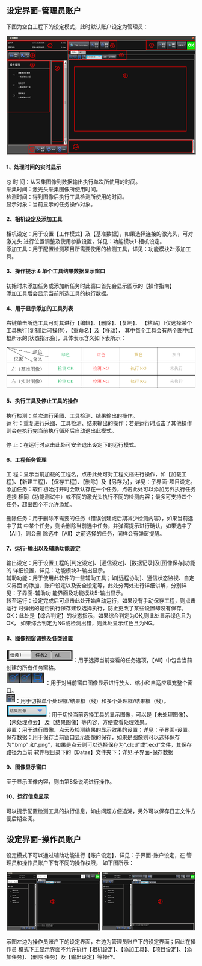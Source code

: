 
## 设定界面-管理员账户
 
 下图为空白工程下的设定模式，此时默认账户设定为管理员： 

 ![主界面1](image.png)

#### 1、处理时间的实时显示 
总 时 间：从采集图像到数据输出执行单次所使用的时间。<br> 
采集时间：激光头采集图像所使用时间。 <br> 
检测时间：得到图像后执行工具检测所使用的时间。 <br> 
显示对象：当前显示的任务操作对象。 

#### 2、相机设定及添加工具
相机设定：用于设置【工作模式】及【基准数据】，如果选择连接的激光头，可对激光头
进行位置调整及使用参数设置，详见：功能模块1-相机设定。 <br> 
添加工具：用于配置检测项目所需要使用的检测工具，详见：功能模块2-添加工具。 

#### 3、操作提示 & 单个工具结果数据显示窗口
初始时未添加任务或添加新任务时此窗口首先会显示图示的【操作指南】<br>
添加工具后会显示当前所选工具的执行数据。

#### 4、用于显示添加的工具列表
右键单击所选工具可对其进行【编辑】、【删除】、【复制】、
【粘贴】（仅选择某个工具执行[复制]后可操作）、【重命名】及【移动】，
其中每个工具会有两个图中红框所示的[状态指示条]，具体表示含义如下表所示：

![OK_NG](image-1.png)

#### 5、执行工具及停止工具的操作
执行检测：单次进行采图、工具检测、结果输出的操作。 <br> 
运    行：重复进行采图、工具检测、结果输出的操作；若是运行时点击了其他操作则会在执行完当前执行循环后自动退出此模式。 <br>  
停    止：在运行时点击此处可安全退出设定下的运行模式。 

#### 6、工程任务管理
工    程：显示当前加载的工程名，点击此处可对工程文档进行操作，如【加载工程】、【新建工程】、【保存工程】、【删除】及【另存为】，详见：子界面-项目设定。 <br> 
添加任务：软件初始打开时会默认存在一个任务，点击此处可以添加另外执行任务连接
相同（功能测试中）或不同的激光头执行不同的检测内容；最多可支持四个任务，超出四个不允许添加。<br>  
删除任务：用于删除不需要的任务（错误创建或后期减少检测内容），如果当前选中了其
中某个任务，则会删除当前选中任务，并弹窗提示进行确认，如果选中了【All】，则会删
除选中【All】之前选择的任务，同样会有弹窗提醒。 

#### 7、运行-输出以及辅助功能设定
输出设定：用于设置工程的[判定设定]、[通信设定]、[数据记录]及[图像保存]功能的
详细设置，详见：功能模块3-输出显示。 <br> 
辅助功能：用于使用此软件的一些辅助工具；如[远程协助]、通信状态监视、自定义界面 
的添加、账户设定以及安全设定等，此处分两处进行详细讲解，分别详见：子界面-辅助功
能界面及功能模块5-输出显示。 <br> 
转至运行：设定完成后可点击此处开始自动运行，如果没有手动保存工程，则点击运行
时弹出的是否执行保存建议选择执行，防止更改了某些设置却没有保存。 <br> 
OK：此处是【综合判定】的状态指示，如果综合判定为OK,则此处显示绿色且为OK，
如果综合判定为NG或检测出错，则此处显示红色且为NG。 

#### 8、图像视窗调整及各类设置 

![window1](image-3.png)：用于选择当前查看的任务选项，【All】中包含当前创建的所有任务窗格。<br> 
![window2](image-4.png)：用于对当前窗口图像显示进行放大、缩小和自适应填充整个窗口。 <br> 
![window3](image-5.png)：用于切换单个处理框/结果框（线）和多个处理框/结果框（线）。 <br> 
![window4](image-6.png)：用于切换当前选择工具的显示图像，可以是【未处理图像】、【未处理点云】
及【结果图像】等内容，方便查看处理效果。 <br> 
设置：用于进行图像、点云及检测结果的显示效果的设置；详见：子界面-设置。 <br>
保存数据：用于保存当前窗口显示图像的保存，如果是图像则可以选择保存为“.bmp” 
和“.png”，如果是点云则可以选择保存为“.clcd”或“.ecd”文件，其保存路径为当前
软件根目录下的【Datas】文件夹下；详见:子界面-保存数据

#### 9、图像显示窗口

至于显示图像内容，则由第8条说明进行操作。 

#### 10、运行信息显示
可以提示配置检测工具的执行信息，如由问题方便追溯，另外可以保存日志文件方便后期查阅。 



## 设定界面-操作员账户

设定模式下可以通过辅助功能进行【账户设定】，详见：子界面-账户设定，在
管理员和操作员账户下有不同的操作权限， 如下图所示：

![操作员与管理员界面](image-2.png)

示图左边为操作员账户下的设定界面，右边为管理员账户下的设定界面；因此在操作员
模式下主显示界面不允许执行【相机设定】、【添加工具】、【项目设定】、【添加任务】、【删除
任务】及【输出设定】等操作。
